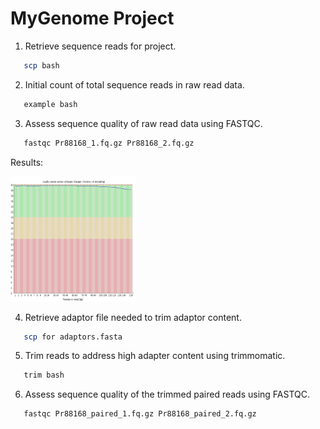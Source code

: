 # MyGenome Project

1. Retrieve sequence reads for project.
```bash
   scp bash
```
2. Initial count of total sequence reads in raw read data.
```bash
   example bash 
```
3. Assess sequence quality of raw read data using FASTQC.
```bash
   fastqc Pr88168_1.fq.gz Pr88168_2.fq.gz
```
Results:

<img src="images/raw_forward_qual.png" width="200" height="200">

4. Retrieve adaptor file needed to trim adaptor content.
```bash
   scp for adaptors.fasta
```
5. Trim reads to address high adapter content using trimmomatic.
```bash
   trim bash
```
6. Assess sequence quality of the trimmed paired reads using FASTQC.
```bash
   fastqc Pr88168_paired_1.fq.gz Pr88168_paired_2.fq.gz
```
